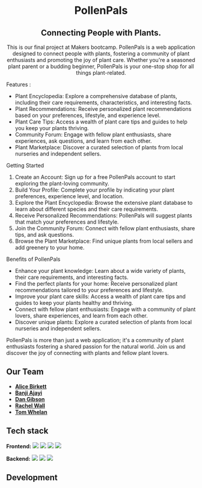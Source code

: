 <h1 align="center">
 PollenPals 
</h1>
<h2 align="center">
Connecting People with Plants.
</h2>

<p align="center">
This is our final project at Makers bootcamp. PollenPals is a web application designed to connect people with plants, fostering a community of plant enthusiasts and promoting the joy of plant care. Whether you're a seasoned plant parent or a budding beginner, PollenPals is your one-stop shop for all things plant-related.</p>
<p>Features :</p>
<ul>
    <li>Plant Encyclopedia: Explore a comprehensive database of plants, including their care requirements, characteristics, and interesting facts.</li>
    <li>Plant Recommendations: Receive personalized plant recommendations based on your preferences, lifestyle, and experience level.</li>
    <li>Plant Care Tips: Access a wealth of plant care tips and guides to help you keep your plants thriving.</li>
    <li>Community Forum: Engage with fellow plant enthusiasts, share experiences, ask questions, and learn from each other.</li>
    <li>Plant Marketplace: Discover a curated selection of plants from local nurseries and independent sellers.</li>
</ul>

<p>Getting Started</p>
<ol>
    <li>Create an Account: Sign up for a free PollenPals account to start exploring the plant-loving community.</li>
    <li>Build Your Profile: Complete your profile by indicating your plant preferences, experience level, and location.</li>
    <li>Explore the Plant Encyclopedia: Browse the extensive plant database to learn about different species and their care requirements.</li>
    <li>Receive Personalized Recommendations: PollenPals will suggest plants that match your preferences and lifestyle.</li>
    <li>Join the Community Forum: Connect with fellow plant enthusiasts, share tips, and ask questions.</li>
    <li>Browse the Plant Marketplace: Find unique plants from local sellers and add greenery to your home.</li>
</ol>

<p>Benefits of PollenPals</p>
<ul>
    <li>Enhance your plant knowledge: Learn about a wide variety of plants, their care requirements, and interesting facts.</li>
    <li>Find the perfect plants for your home: Receive personalized plant recommendations tailored to your preferences and lifestyle.</li>
    <li>Improve your plant care skills: Access a wealth of plant care tips and guides to keep your plants healthy and thriving.</li>
    <li>Connect with fellow plant enthusiasts: Engage with a community of plant lovers, share experiences, and learn from each other.</li>
    <li>Discover unique plants: Explore a curated selection of plants from local nurseries and independent sellers.</li>
</ul>

<p>PollenPals is more than just a web application; it's a community of plant enthusiasts fostering a shared passion for the natural world. Join us and discover the joy of connecting with plants and fellow plant lovers.</p>

## Our Team 
* **[Alice Birkett](https://github.com/aliceb91)**
* **[Banji Ajayi](https://github.com/banji-hx)**
* **[Dan Gibson](https://github.com/spcmarine)**
* **[Rachel Wall](https://github.com/RCW9)**
* **[Tom Whelan](https://github.com/TWhela)**

## Tech stack

**Frontend:**
<img src="https://img.shields.io/badge/Javascript-yellow?logo=javascript"> <img src="https://img.shields.io/badge/HTML-orange?logo=HTML"> <img src="https://img.shields.io/badge/CSS-blue?logo=CSS"> <img src="https://img.shields.io/badge/React-grey?logo=React">

**Backend:**
<img src="https://img.shields.io/badge/MongoDB-green?logo=MongoDB"> <img src="https://img.shields.io/badge/Express-black?logo=Express"> <img src="https://img.shields.io/badge/Node-darkgreen?logo=Node">

## Development
<!--Talk about development stages from planning and setting up to deployment-->